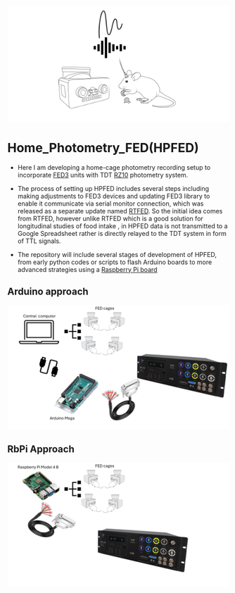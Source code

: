![Banner Image](https://github.com/Htbibalan/HOME_PHOTOMETRY/blob/main/source/Banner.PNG)

# Home_Photometry_FED(HPFED)
* Here I am developing a home-cage photometry recording setup to incorporate [FED3](https://github.com/KravitzLabDevices/FED3/wiki) units with TDT [RZ10](https://www.tdt.com/docs/hardware/rz10-lux-integrated-processor/) photometry system.

* The process of setting up HPFED includes several steps including making adjustments to FED3 devices and updating FED3 library to enable it communicate via serial monitor connection, which was released as a separate update named [RTFED](https://github.com/mccutcheonlab/FED_RT). So the initial idea comes from RTFED, however unlike RTFED which is a good solution for longitudinal studies of food intake , in HPFED data is not transmitted to a Google Spreadsheet rather is directly relayed to the TDT system in form of TTL signals.
* The repository will include several stages of development of HPFED, from early python codes or scripts to flash Arduino boards to more advanced strategies using a [Raspberry Pi board](https://www.raspberrypi.com/products/raspberry-pi-4-model-b/)



## Arduino approach
![Arduino](https://github.com/Htbibalan/HOME_PHOTOMETRY/blob/main/source/Slide1.PNG)

## RbPi Approach
![RBPI](https://github.com/Htbibalan/HOME_PHOTOMETRY/blob/main/source/Slide2.PNG)

